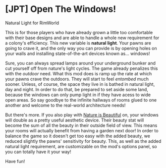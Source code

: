 # [JPT] Open The Windows!
Natural Light for RimWorld

  This is for those players who have already grown a little too comfortable with their base designs and are able to handle a whole new requirement for a colony's efficiency. This new variable is <b>natural light</b>. Your pawns are going to crave it, and the only way you can provide is by opening holes on your walls and installing state-of-the-art devices known as... windows! 
  
  Sure, you can always spread lamps around your underground bunker and cut yourself off from nature's light cycles. The game already penalizes this with the <i>outdoor</i> need. What this mod does is ramp up the rate at which your pawns crave the outdoors. They will start to feel <i>entombed</i> much sooner. Unless, of course, the space they live in is bathed in natural light, day and night. In order to do that, be prepared to set aside some land, because the windows can only pump light in if they have acess to wide open areas. So say goodbye to the infinite hallways of rooms glued to one another and welcome to the real-world architecture needs!
  
  But there's more. If you also play with [Nature is Beautiful](https://steamcommunity.com/sharedfiles/filedetails/?id=1530259312) on, your windows will double as a pretty useful aesthetic device. Their beauty stat will become the sum of all the beauty in their outside field of view. This means your rooms will actually benefit from having a garden next door! In order to balance the game so it doesn't get too easy with the added beauty, we reduced slightly the pawns' sensitivity for beauty. This, as well as the added natural light requirement, are customizable on the mod's options panel, so you can totally have it your way!
  
  Have fun!
